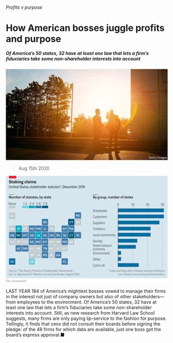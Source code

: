 ###### Profits v purpose

# How American bosses juggle profits and purpose 

##### Of America’s 50 states, 32 have at least one law that lets a firm’s fiduciaries take some non-shareholder interests into account 

![image](images/20200815_WBP501.jpg) 

> Aug 15th 2020 

![image](images/20200815_WBC171.png) 


LAST YEAR 184 of America’s mightiest bosses vowed to manage their firms in the interest not just of company owners but also of other stakeholders—from employees to the environment. Of America’s 50 states, 32 have at least one law that lets a firm’s fiduciaries take some non-shareholder interests into account. Still, as new research from Harvard Law School suggests, many firms are only paying lip-service to the fashion for purpose. Tellingly, it finds that ceos did not consult their boards before signing the pledge: of the 48 firms for which data are available, just one boss got the board’s express approval.■

